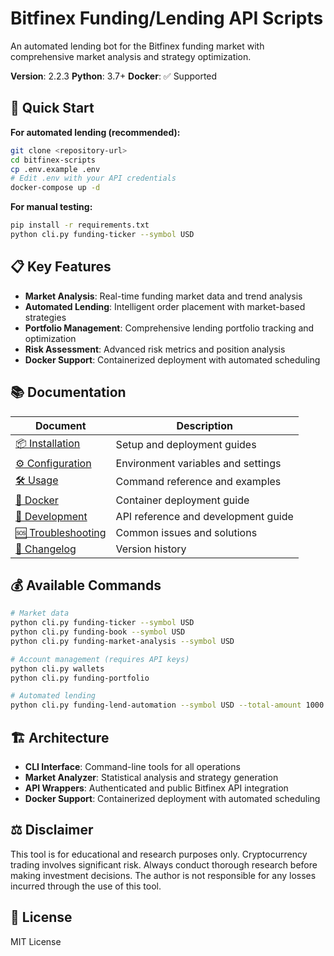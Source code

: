 # Bitfinex Funding/Lending API Scripts

An automated lending bot for the Bitfinex funding market with comprehensive market analysis and strategy optimization.

**Version**: 2.2.3
**Python**: 3.7+
**Docker**: ✅ Supported

## 🚀 Quick Start

**For automated lending (recommended):**
```bash
git clone <repository-url>
cd bitfinex-scripts
cp .env.example .env
# Edit .env with your API credentials
docker-compose up -d
```

**For manual testing:**
```bash
pip install -r requirements.txt
python cli.py funding-ticker --symbol USD
```

## 📋 Key Features

- **Market Analysis**: Real-time funding market data and trend analysis
- **Automated Lending**: Intelligent order placement with market-based strategies
- **Portfolio Management**: Comprehensive lending portfolio tracking and optimization
- **Risk Assessment**: Advanced risk metrics and position analysis
- **Docker Support**: Containerized deployment with automated scheduling

## 📚 Documentation

| Document | Description |
|----------|-------------|
| [📦 Installation](docs/INSTALL.md) | Setup and deployment guides |
| [⚙️ Configuration](docs/CONFIG.md) | Environment variables and settings |
| [🛠️ Usage](docs/USAGE.md) | Command reference and examples |
| [🐳 Docker](docs/DOCKER.md) | Container deployment guide |
| [🔧 Development](docs/DEVELOPMENT.md) | API reference and development guide |
| [🆘 Troubleshooting](docs/TROUBLESHOOTING.md) | Common issues and solutions |
| [📝 Changelog](docs/CHANGELOG.md) | Version history |

## 💰 Available Commands

```bash
# Market data
python cli.py funding-ticker --symbol USD
python cli.py funding-book --symbol USD
python cli.py funding-market-analysis --symbol USD

# Account management (requires API keys)
python cli.py wallets
python cli.py funding-portfolio

# Automated lending
python cli.py funding-lend-automation --symbol USD --total-amount 1000 --min-order 150 --no-confirm
```

## 🏗️ Architecture

- **CLI Interface**: Command-line tools for all operations
- **Market Analyzer**: Statistical analysis and strategy generation
- **API Wrappers**: Authenticated and public Bitfinex API integration
- **Docker Support**: Containerized deployment with automated scheduling

## ⚖️ Disclaimer

This tool is for educational and research purposes only. Cryptocurrency trading involves significant risk. Always conduct thorough research before making investment decisions. The author is not responsible for any losses incurred through the use of this tool.

## 📄 License

MIT License